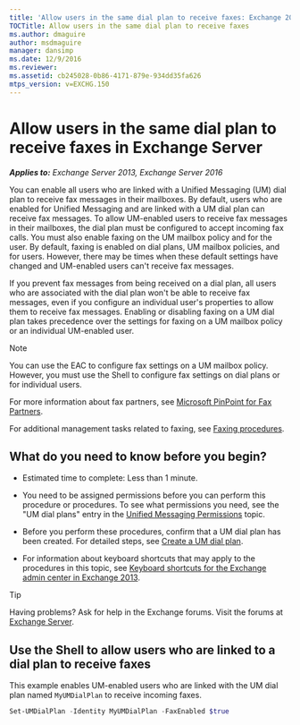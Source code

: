 ```yaml
---
title: 'Allow users in the same dial plan to receive faxes: Exchange 2013 Help'
TOCTitle: Allow users in the same dial plan to receive faxes
ms.author: dmaguire
author: msdmaguire
manager: dansimp
ms.date: 12/9/2016
ms.reviewer: 
ms.assetid: cb245028-0b86-4171-879e-934dd35fa626
mtps_version: v=EXCHG.150
---
```


# Allow users in the same dial plan to receive faxes in Exchange Server

_**Applies to:** Exchange Server 2013, Exchange Server 2016_

You can enable all users who are linked with a Unified Messaging (UM) dial plan to receive fax messages in their mailboxes. By default, users who are enabled for Unified Messaging and are linked with a UM dial plan can receive fax messages. To allow UM-enabled users to receive fax messages in their mailboxes, the dial plan must be configured to accept incoming fax calls. You must also enable faxing on the UM mailbox policy and for the user. By default, faxing is enabled on dial plans, UM mailbox policies, and for users. However, there may be times when these default settings have changed and UM-enabled users can't receive fax messages.

If you prevent fax messages from being received on a dial plan, all users who are associated with the dial plan won't be able to receive fax messages, even if you configure an individual user's properties to allow them to receive fax messages. Enabling or disabling faxing on a UM dial plan takes precedence over the settings for faxing on a UM mailbox policy or an individual UM-enabled user.

> [!NOTE]
> You can use the EAC to configure fax settings on a UM mailbox policy. However, you must use the Shell to configure fax settings on dial plans or for individual users.

For more information about fax partners, see [Microsoft PinPoint for Fax Partners](https://go.microsoft.com/fwlink/p/?LinkId=190238).

For additional management tasks related to faxing, see [Faxing procedures](faxing-procedures-exchange-2013-help.md).

## What do you need to know before you begin?

- Estimated time to complete: Less than 1 minute.

- You need to be assigned permissions before you can perform this procedure or procedures. To see what permissions you need, see the "UM dial plans" entry in the [Unified Messaging Permissions](http://technet.microsoft.com/library/d326c3bc-8f33-434a-bf02-a83cc26a5498.aspx) topic.

- Before you perform these procedures, confirm that a UM dial plan has been created. For detailed steps, see [Create a UM dial plan](create-um-dial-plan-exchange-2013-help.md).

- For information about keyboard shortcuts that may apply to the procedures in this topic, see [Keyboard shortcuts for the Exchange admin center in Exchange 2013](keyboard-shortcuts-in-the-exchange-admin-center-2013-help.md).

> [!TIP]
> Having problems? Ask for help in the Exchange forums. Visit the forums at [Exchange Server](https://go.microsoft.com/fwlink/p/?linkId=60612).

## Use the Shell to allow users who are linked to a dial plan to receive faxes

This example enables UM-enabled users who are linked with the UM dial plan named `MyUMDialPlan` to receive incoming faxes.

```powershell
Set-UMDialPlan -Identity MyUMDialPlan -FaxEnabled $true
```
